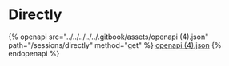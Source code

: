 # Directly

{% openapi src="../../../../../.gitbook/assets/openapi (4).json" path="/sessions/directly" method="get" %}
[openapi (4).json](<../../../../../.gitbook/assets/openapi (4).json>)
{% endopenapi %}

